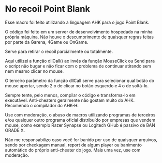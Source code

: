 # No recoil Point Blank

Esse macro foi feito utilizando a linguagem AHK para o jogo Point Blank.

O código foi feito em um server de desenvolvimento hospedado na minha própria máquina. Não houve o descumprimento de quaisquer regras feitas por parte da Garena, 4Game ou OnGame.

Serve para retirar o recoil parcialmente ou totalmente.

Aqui utilizei a função dllCall() ao invés da função MouseClick ou Send para o script não bugar e não ficar com o problema de continuar atirando sem nem mesmo clicar no mouse.

O terceiro parâmetro da função dllCall serve para selecionar qual botão do mouse apertar, sendo 2 o de clicar no botão esquerdo e 4 o de soltá-lo.

Sempre tente, pelo menos, compilar o código e transforma-lo em executável. Anti-cheaters geralmente não gostam muito do AHK. Recomendo o compilador do AHK-H.

Use com moderação, o abuso de macros utilizando programas de terceiros e/ou qualquer outro programa oficial distribuído por empresas que vendem mouse, como exemplo Razer Synapse ou Logitech GHub é passivo de BAN GRADE X.

Não me responsabilizo caso você for banido por uso de quaisquer arquivos, sendo por checkagem manual, report de algum player ou banimento automático do próprio anti-cheater do jogo. Mais uma vez, use com moderação.
